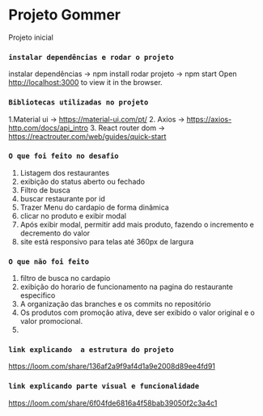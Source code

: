 # Projeto Gommer

Projeto inicial

### `instalar dependências e rodar o projeto`

instalar dependências ->  npm install
rodar projeto -> npm start 
Open [http://localhost:3000](http://localhost:3000) to view it in the browser.

### `Bibliotecas utilizadas no projeto`
1.Material ui -> https://material-ui.com/pt/
2. Axios ->  https://axios-http.com/docs/api_intro
3. React router dom -> https://reactrouter.com/web/guides/quick-start

### `O que foi feito no desafio`
1. Listagem dos restaurantes
2. exibição do status aberto ou fechado 
3. Filtro de busca 
4. buscar restaurante por id
5. Trazer Menu do cardapio de forma dinâmica 
6. clicar no produto e exibir modal 
7. Após exibir modal, permitir add mais produto, fazendo o incremento e decremento do valor
8. site está responsivo para telas até 360px de largura

### `O que não foi feito`
1. filtro de busca no cardapio 
2. exibição do horario de funcionamento na pagina do restaurante especifico 
3. A organização das branches e os commits no repositório
4. Os produtos com promoção ativa, deve ser exibido o valor original e o valor promocional.
5. 
### `link explicando  a estrutura do projeto`
https://loom.com/share/136af2a9f9af4d1a9e2008d89ee4fd91

### `link explicando parte visual e funcionalidade`
https://loom.com/share/6f04fde6816a4f58bab39050f2c3a4c1
